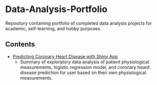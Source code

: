 # Data-Analysis-Portfolio
Repository containing portfolio of completed data analysis projects for academic, self-learning, and hobby purposes. 

## Contents
- [Predicting Coronary Heart Disease with Shiny App](http://www.primeanalyses.com/)
  - Summary of exploratory data analysis of patient physiological measurements, logistic regression model, and coronary heard disease prediction for user based on their own physiological measurements.


